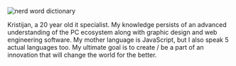 ![nerd word dictionary](https://github.com/lazarevkristijan/lazarevkristijan/assets/133780727/4777c2c2-841a-4830-87c3-4f733b5892e6)

Kristijan, a 20 year old it specialist. My knowledge persists of an advanced understanding of the PC ecosystem along with graphic design and web engineering software. My mother language is JavaScript, but I also speak 5 actual languages too. My ultimate goal is to create / be a part of an innovation that will change the world for the better.
